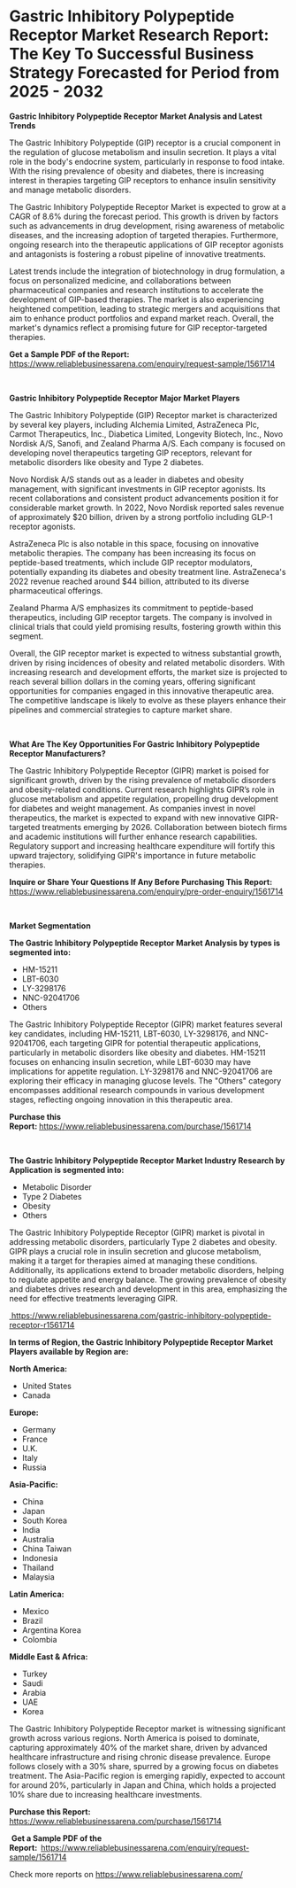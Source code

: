 <p><h1>Gastric Inhibitory Polypeptide Receptor Market Research Report: The Key To Successful Business Strategy Forecasted for Period from 2025 - 2032</h1></p><p><strong>Gastric Inhibitory Polypeptide Receptor Market Analysis and Latest Trends</strong></p>
<p><p>The Gastric Inhibitory Polypeptide (GIP) receptor is a crucial component in the regulation of glucose metabolism and insulin secretion. It plays a vital role in the body's endocrine system, particularly in response to food intake. With the rising prevalence of obesity and diabetes, there is increasing interest in therapies targeting GIP receptors to enhance insulin sensitivity and manage metabolic disorders.</p><p>The Gastric Inhibitory Polypeptide Receptor Market is expected to grow at a CAGR of 8.6% during the forecast period. This growth is driven by factors such as advancements in drug development, rising awareness of metabolic diseases, and the increasing adoption of targeted therapies. Furthermore, ongoing research into the therapeutic applications of GIP receptor agonists and antagonists is fostering a robust pipeline of innovative treatments.</p><p>Latest trends include the integration of biotechnology in drug formulation, a focus on personalized medicine, and collaborations between pharmaceutical companies and research institutions to accelerate the development of GIP-based therapies. The market is also experiencing heightened competition, leading to strategic mergers and acquisitions that aim to enhance product portfolios and expand market reach. Overall, the market's dynamics reflect a promising future for GIP receptor-targeted therapies.</p></p>
<p><strong>Get a Sample PDF of the Report:&nbsp;</strong> <a href="https://www.reliablebusinessarena.com/enquiry/request-sample/1561714?utm_campaign=2518&utm_medium=2&utm_source=Github&utm_content=ia&utm_term=08032025&utm_id=gastric-inhibitory-polypeptide-receptor">https://www.reliablebusinessarena.com/enquiry/request-sample/1561714</a></p>
<p>&nbsp;</p>
<p><strong>Gastric Inhibitory Polypeptide Receptor Major Market Players</strong></p>
<p><p>The Gastric Inhibitory Polypeptide (GIP) Receptor market is characterized by several key players, including Alchemia Limited, AstraZeneca Plc, Carmot Therapeutics, Inc., Diabetica Limited, Longevity Biotech, Inc., Novo Nordisk A/S, Sanofi, and Zealand Pharma A/S. Each company is focused on developing novel therapeutics targeting GIP receptors, relevant for metabolic disorders like obesity and Type 2 diabetes.</p><p>Novo Nordisk A/S stands out as a leader in diabetes and obesity management, with significant investments in GIP receptor agonists. Its recent collaborations and consistent product advancements position it for considerable market growth. In 2022, Novo Nordisk reported sales revenue of approximately $20 billion, driven by a strong portfolio including GLP-1 receptor agonists.</p><p>AstraZeneca Plc is also notable in this space, focusing on innovative metabolic therapies. The company has been increasing its focus on peptide-based treatments, which include GIP receptor modulators, potentially expanding its diabetes and obesity treatment line. AstraZeneca's 2022 revenue reached around $44 billion, attributed to its diverse pharmaceutical offerings.</p><p>Zealand Pharma A/S emphasizes its commitment to peptide-based therapeutics, including GIP receptor targets. The company is involved in clinical trials that could yield promising results, fostering growth within this segment.</p><p>Overall, the GIP receptor market is expected to witness substantial growth, driven by rising incidences of obesity and related metabolic disorders. With increasing research and development efforts, the market size is projected to reach several billion dollars in the coming years, offering significant opportunities for companies engaged in this innovative therapeutic area. The competitive landscape is likely to evolve as these players enhance their pipelines and commercial strategies to capture market share.</p></p>
<p>&nbsp;</p>
<p><strong>What Are The Key Opportunities For Gastric Inhibitory Polypeptide Receptor Manufacturers?</strong></p>
<p><p>The Gastric Inhibitory Polypeptide Receptor (GIPR) market is poised for significant growth, driven by the rising prevalence of metabolic disorders and obesity-related conditions. Current research highlights GIPR’s role in glucose metabolism and appetite regulation, propelling drug development for diabetes and weight management. As companies invest in novel therapeutics, the market is expected to expand with new innovative GIPR-targeted treatments emerging by 2026. Collaboration between biotech firms and academic institutions will further enhance research capabilities. Regulatory support and increasing healthcare expenditure will fortify this upward trajectory, solidifying GIPR's importance in future metabolic therapies.</p></p>
<p><strong>Inquire or Share Your Questions If Any Before Purchasing This Report:</strong> <a href="https://www.reliablebusinessarena.com/enquiry/pre-order-enquiry/1561714?utm_campaign=2518&utm_medium=2&utm_source=Github&utm_content=ia&utm_term=08032025&utm_id=gastric-inhibitory-polypeptide-receptor">https://www.reliablebusinessarena.com/enquiry/pre-order-enquiry/1561714</a></p>
<p>&nbsp;</p>
<p><strong>Market Segmentation</strong></p>
<p><strong>The Gastric Inhibitory Polypeptide Receptor Market Analysis by types is segmented into:</strong></p>
<p><ul><li>HM-15211</li><li>LBT-6030</li><li>LY-3298176</li><li>NNC-92041706</li><li>Others</li></ul></p>
<p><p>The Gastric Inhibitory Polypeptide Receptor (GIPR) market features several key candidates, including HM-15211, LBT-6030, LY-3298176, and NNC-92041706, each targeting GIPR for potential therapeutic applications, particularly in metabolic disorders like obesity and diabetes. HM-15211 focuses on enhancing insulin secretion, while LBT-6030 may have implications for appetite regulation. LY-3298176 and NNC-92041706 are exploring their efficacy in managing glucose levels. The "Others" category encompasses additional research compounds in various development stages, reflecting ongoing innovation in this therapeutic area.</p></p>
<p><strong>Purchase this Report:&nbsp;</strong><a href="https://www.reliablebusinessarena.com/purchase/1561714?utm_campaign=2518&utm_medium=2&utm_source=Github&utm_content=ia&utm_term=08032025&utm_id=gastric-inhibitory-polypeptide-receptor">https://www.reliablebusinessarena.com/purchase/1561714</a></p>
<p>&nbsp;</p>
<p><strong>The Gastric Inhibitory Polypeptide Receptor Market Industry Research by Application is segmented into:</strong></p>
<p><ul><li>Metabolic Disorder</li><li>Type 2 Diabetes</li><li>Obesity</li><li>Others</li></ul></p>
<p><p>The Gastric Inhibitory Polypeptide Receptor (GIPR) market is pivotal in addressing metabolic disorders, particularly Type 2 diabetes and obesity. GIPR plays a crucial role in insulin secretion and glucose metabolism, making it a target for therapies aimed at managing these conditions. Additionally, its applications extend to broader metabolic disorders, helping to regulate appetite and energy balance. The growing prevalence of obesity and diabetes drives research and development in this area, emphasizing the need for effective treatments leveraging GIPR.</p></p>
<p><a href="https://www.reliablebusinessarena.com/gastric-inhibitory-polypeptide-receptor-r1561714?utm_campaign=2518&utm_medium=2&utm_source=Github&utm_content=ia&utm_term=08032025&utm_id=gastric-inhibitory-polypeptide-receptor">&nbsp;https://www.reliablebusinessarena.com/gastric-inhibitory-polypeptide-receptor-r1561714</a></p>
<p><strong>In terms of Region, the Gastric Inhibitory Polypeptide Receptor Market Players available by Region are:</strong></p>
<p>
    <p> <strong> North America: </strong>
        <ul>
            <li>United States</li>
            <li>Canada</li>
        </ul>
        </p> 
    <p> <strong> Europe: </strong>
        <ul>
            <li>Germany</li>
            <li>France</li>
            <li>U.K.</li>
            <li>Italy</li>
            <li>Russia</li>
        </ul>
        </p> 
    <p> <strong> Asia-Pacific: </strong>
        <ul>
            <li>China</li>
            <li>Japan</li>
            <li>South Korea</li>
            <li>India</li>
            <li>Australia</li>
            <li>China Taiwan</li>
            <li>Indonesia</li>
            <li>Thailand</li>
            <li>Malaysia</li>
        </ul>
        </p> 
    <p> <strong> Latin America: </strong>
        <ul>
            <li>Mexico</li>
            <li>Brazil</li>
            <li>Argentina Korea</li>
            <li>Colombia</li>
        </ul>
        </p> 
    <p> <strong> Middle East & Africa: </strong>
        <ul>
            <li>Turkey</li>
            <li>Saudi</li>
            <li>Arabia</li>
            <li>UAE</li>
            <li>Korea</li>
        </ul>
    </p>
    </p>
<p><p>The Gastric Inhibitory Polypeptide Receptor market is witnessing significant growth across various regions. North America is poised to dominate, capturing approximately 40% of the market share, driven by advanced healthcare infrastructure and rising chronic disease prevalence. Europe follows closely with a 30% share, spurred by a growing focus on diabetes treatment. The Asia-Pacific region is emerging rapidly, expected to account for around 20%, particularly in Japan and China, which holds a projected 10% share due to increasing healthcare investments.</p></p>
<p><strong>Purchase this Report: </strong><a href="https://www.reliablebusinessarena.com/purchase/1561714?utm_campaign=2518&utm_medium=2&utm_source=Github&utm_content=ia&utm_term=08032025&utm_id=gastric-inhibitory-polypeptide-receptor">https://www.reliablebusinessarena.com/purchase/1561714</a></p>
<p>&nbsp;<strong>Get a Sample PDF of the Report:&nbsp;&nbsp;</strong><a href="https://www.reliablebusinessarena.com/enquiry/request-sample/1561714?utm_campaign=2518&utm_medium=2&utm_source=Github&utm_content=ia&utm_term=08032025&utm_id=gastric-inhibitory-polypeptide-receptor">https://www.reliablebusinessarena.com/enquiry/request-sample/1561714</a></p>
<p><strong></strong></p>
<p>Check more reports on <a href="https://www.reliablebusinessarena.com/?utm_campaign=2518&utm_medium=2&utm_source=Github&utm_content=ia&utm_term=08032025&utm_id=gastric-inhibitory-polypeptide-receptor">https://www.reliablebusinessarena.com/</a></p>